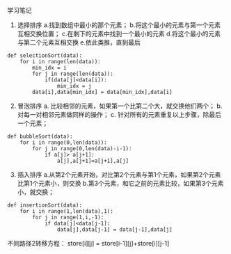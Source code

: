 学习笔记
1. 选择排序
   a.找到数组中最小的那个元素；
   b.将这个最小的元素与第一个元素互相交换位置；
   c.在剩下的元素中找到一个最小的元素
   d.将这个最小的元素与第二个元素互相交换
   e.依此类推，直到最后
```
def selectionSort(data):
    for i in range(len(data)):
        min_idx = i
        for j in range(len(data)):
            if(data[j]<data[i]):
                min_idx = j
        data[i],data[min_idx] = data[min_idx],data[i]
```
2. 冒泡排序
   a. 比较相邻的元素，如果第一个比第二个大，就交换他们两个；
   b. 对每一对相邻元素做同样的操作；
   c. 针对所有的元素重复以上步骤，除最后一个元素；
```
def bubbleSort(data):
    for i in range(0,len(data)):
        for j in range(0,len(data)-i-1):
            if a[j]> a[j+1]:
                a[j],a[j+1]=a[j+1],a[j]
```  
3. 插入排序
   a.从第2个元素开始，对比第2个元素与第1个元素，如果第2个元素比第1个元素小，则交换
   b.第3个元素，和它之前的元素比较，如果第3个元素小，就交换；
```
def insertionSort(data):
    for i in range(1,len(data),1):
        for j in range(1,i,-1):
            if data[j]<data[j-1]:
                data[j],data[j-1] = data[j-1],data[j]
```

不同路径2转移方程：
 store[i][j] =  store[i-1][j]+store[i][j-1]